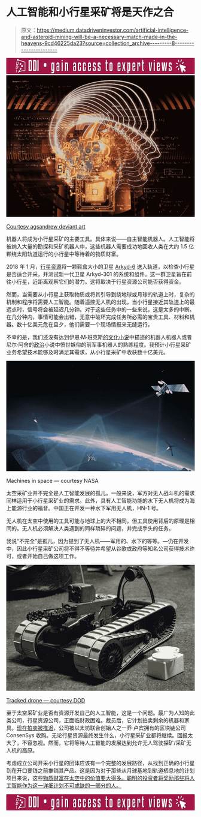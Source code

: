 # 人工智能和小行星采矿将是天作之合

> 原文：<https://medium.datadriveninvestor.com/artificial-intelligence-and-asteroid-mining-will-be-a-necessary-match-made-in-the-heavens-9cd46225da23?source=collection_archive---------8----------------------->

[![](img/7540ded136f933da616aac9c7ab01b73.png)](http://www.track.datadriveninvestor.com/ExpertRi160px)![](img/38dda834556f77ea4cc2b3a48b321ce3.png)

[Courtesy agsandrew deviant art](https://www.deviantart.com/agsandrew/art/Emergence-of-Artificial-Intelligence-0001-382221203)

机器人将成为小行星采矿的主要工具。具体来说——自主智能机器人。人工智能将被纳入大量的勘探和采矿机器人中，这些机器人需要成功地回收人类在大约 1.5 亿颗绕太阳轨道运行的小行星中等待着的物质财富。

2018 年 1 月，[行星资源](https://www.space.com/40400-planetary-resources-asteroid-mining-satellite-mission-accomplished.html)将一颗鞋盒大小的卫星 [Arkyd-6](https://directory.eoportal.org/web/eoportal/satellite-missions/a/arkyd-6) 送入轨道，以检查小行星是否适合开采，并测试新一代卫星 Arkyd-301 的系统和组件。这一群卫星旨在前往小行星，近距离观察它们的潜力。这将取决于行星资源公司能否获得资金。

然而，当需要从小行星上获取物质或将其引导到绕地球或月球的轨道上时，复杂的机制和程序将需要人工智能。随着遥控无人机的出现，当小行星接近其轨道上的最远点时，信号将会被延迟几分钟。对于这些任务中的一些来说，这是太多的中断。在几分钟内，事情可能会出错，无意中破坏完成任务所必需的宝贵工具、材料和机器。数十亿美元危在旦夕，他们需要一个现场情报来无缝运行。

不幸的是，我们还没有达到伊恩·M·班克斯[的](https://en.wikipedia.org/wiki/Iain_Banks)[文化小说](https://en.wikipedia.org/wiki/The_Culture_(series))中描述的机器人机器人或者尼尔·阿舍的[政治](https://www.thriftbooks.com/series/polity-universe/44499/)小说中愤世嫉俗的前军事机器人的熟练程度。我预计小行星采矿业务希望技术能够及时满足其需求，从小行星采矿中收获数十亿美元。

![](img/751a17029eb82b5cd25cc4f69ff7b36f.png)

Machines in space — courtesy NASA

太空采矿业并不完全是人工智能发展的孤儿。一般来说，军方对无人战斗机的需求同样适用于小行星采矿业的需求。此外，具有人工智能功能的水下无人机将成为海上能源行业的福音。中国正在开发一种水下军用无人机，HN-1 号。

无人机在太空中使用的工具可能与地球上的大不相同，但工具使用背后的原理是相同的。无人机必须解决人类遇到的同样琐碎的问题，并完成手头的任务。

我说“不完全”是孤儿，因为提到了无人机——军用的、水下的等等。—仍在开发中，因此小行星采矿公司将不得不等待并希望从谷歌或政府等知名公司获得技术许可，或者开始自己做这项工作。

![](img/ef02f0d375e04cdf6dc1cb9e0044a515.png)

[Tracked drone — courtesy DOD](https://dod.defense.gov/News/Special-Reports/0715_science-tech/)

至于太空采矿业是否有资源开发自己的人工智能，这是一个问题。最广为人知的此类公司，行星资源公司，正面临财政困难。裁员后，它计划拍卖剩余的机器和家具。[现在拍卖被推迟](https://www.geekwire.com/2018/planetary-resources-hold/)，公司被以太坊联合创始人之一乔·卢宾拥有的区块链公司 ConsenSys 收购。无论行星资源最终发生什么，小行星采矿业都将继续。回报太大了，不容忽视。然而，它将等待人工智能的发展达到允许无人驾驶探矿/采矿无人机的高原。

考虑成立公司开采小行星的团体应该有一个完整的发展路径，从找到正确的小行星到在开口要钱之前推销其产品。这是因为对于那些从月球基地到轨道栖息地的计划项目来说，这些[物质财富在太空中的价值要大得多。聪明的投资者将奖励那些将人工智能作为这一详细计划不可或缺的一部分的人。](http://www.bbc.com/future/story/20160103-the-truth-about-asteroid-mining)

[![](img/7e252271eb7b004eb0ee2c8d0a2626ea.png)](http://www.track.datadriveninvestor.com/ExpertRi160pxB)